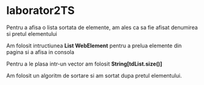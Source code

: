 # laborator2TS

Pentru a afisa o lista sortata de elemente, am ales ca sa fie afisat denumirea si pretul elementului

Am folosit intructiunea **List WebElement** pentru a prelua elemente din pagina si a afisa in consola
  
Pentru a le plasa intr-un vector am folosit  **String[tdList.size()]**
  
Am folosit un algoritm de sortare si am sortat dupa pretul elementului.
